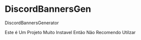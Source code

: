 # DiscordBannersGen
DiscordBannersGenerator


Este é Um Projeto Muito Instavel Então Não Recomendo Utilzar
